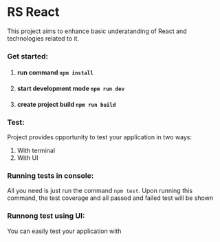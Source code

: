 # RS React
This project aims to enhance basic underatanding of React and technologies related to it.

### Get started:
1. #### run command ```npm install```
2. #### start development mode ```npm run dev```
3. #### create project build ```npm run build```

### Test:
Project provides opportunity to test your application in two ways:
1. With terminal
2. With UI

### Running tests in console:
All you need is just run the command ```npm test```. Upon running this command, the test coverage and all passed and failed test will be shown
<!-- TODO: finish description later -->
### Runnong test using UI:
You can easily test your application with 
